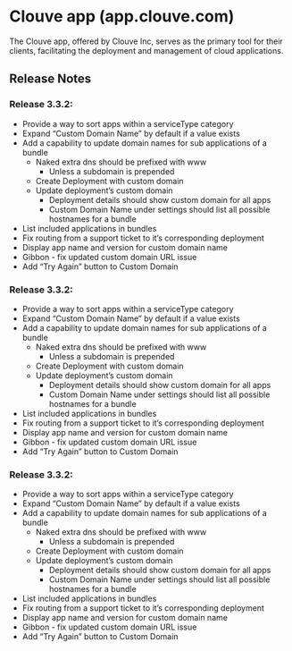 # Clouve app (app.clouve.com)

The Clouve app, offered by Clouve Inc, serves as the primary tool for their clients, facilitating the deployment and management of cloud applications.

## Release Notes

### Release 3.3.2:
- Provide a way to sort apps within a serviceType category
- Expand “Custom Domain Name” by default if a value exists
- Add a capability to update domain names for sub applications of a bundle
    - Naked extra dns should be prefixed with www
        - Unless a subdomain is prepended
    - Create Deployment with custom domain
    - Update deployment’s custom domain
        - Deployment details should show custom domain for all apps
        - Custom Domain Name under settings should list all  possible hostnames for a bundle
- List included applications in bundles
- Fix routing from a support ticket to it’s corresponding deployment
- Display app name and version for custom domain name
- Gibbon - fix updated custom domain URL issue
- Add “Try Again” button to Custom Domain


### Release 3.3.2:
- Provide a way to sort apps within a serviceType category
- Expand “Custom Domain Name” by default if a value exists
- Add a capability to update domain names for sub applications of a bundle
    - Naked extra dns should be prefixed with www
        - Unless a subdomain is prepended
    - Create Deployment with custom domain
    - Update deployment’s custom domain
        - Deployment details should show custom domain for all apps
        - Custom Domain Name under settings should list all  possible hostnames for a bundle
- List included applications in bundles
- Fix routing from a support ticket to it’s corresponding deployment
- Display app name and version for custom domain name
- Gibbon - fix updated custom domain URL issue
- Add “Try Again” button to Custom Domain


### Release 3.3.2:
- Provide a way to sort apps within a serviceType category
- Expand “Custom Domain Name” by default if a value exists
- Add a capability to update domain names for sub applications of a bundle
    - Naked extra dns should be prefixed with www
        - Unless a subdomain is prepended
    - Create Deployment with custom domain
    - Update deployment’s custom domain
        - Deployment details should show custom domain for all apps
        - Custom Domain Name under settings should list all  possible hostnames for a bundle
- List included applications in bundles
- Fix routing from a support ticket to it’s corresponding deployment
- Display app name and version for custom domain name
- Gibbon - fix updated custom domain URL issue
- Add “Try Again” button to Custom Domain



